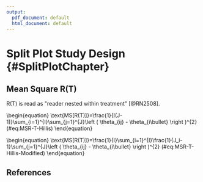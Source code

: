 ```yaml
---
output:
  pdf_document: default
  html_document: default
---
```

# Split Plot Study Design {#SplitPlotChapter}



## Mean Square R(T)
R(T) is read as "reader nested within treatment" [@RN2508].  


\begin{equation}
\text{MS[R(T)]}=\frac{1}{I(J-1)}\sum_{i=1}^{I}\sum_{j=1}^{J}\left ( \theta_{ij} - \theta_{i\bullet} \right )^{2}
(\#eq:MSR-T-Hillis)
\end{equation}


\begin{equation}
\text{MS[R(T)]}=\frac{1}{I}\sum_{i=1}^{I}\frac{1}{J_i-1}\sum_{j=1}^{J}\left ( \theta_{ij} - \theta_{i\bullet} \right )^{2}
(\#eq:MSR-T-Hillis-Modified)
\end{equation}


## References  


